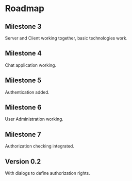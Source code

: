 # Roadmap

## Milestone 3

Server and Client working together, basic technologies work.

## Milestone 4

Chat application working.

## Milestone 5

Authentication added.

## Milestone 6

User Administration working.

## Milestone 7

Authorization checking integrated.

## Version 0.2

With dialogs to define authorization rights.
